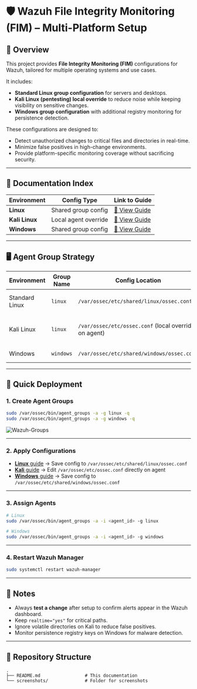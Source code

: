 # 🛡️ Wazuh File Integrity Monitoring (FIM) – Multi-Platform Setup

## 📖 Overview
This project provides **File Integrity Monitoring (FIM)** configurations for Wazuh, tailored for multiple operating systems and use cases.

It includes:
- **Standard Linux group configuration** for servers and desktops.
- **Kali Linux (pentesting) local override** to reduce noise while keeping visibility on sensitive changes.
- **Windows group configuration** with additional registry monitoring for persistence detection.

These configurations are designed to:
- Detect unauthorized changes to critical files and directories in real-time.
- Minimize false positives in high-change environments.
- Provide platform-specific monitoring coverage without sacrificing security.


---

## 📂 Documentation Index

| Environment    | Config Type       | Link to Guide |
|----------------|------------------|---------------|
| **Linux**      | Shared group config | [📄 View Guide](Linux/README.md) |
| **Kali Linux** | Local agent override | [📄 View Guide](Linux/kali/README.md) |
| **Windows**    | Shared group config | [📄 View Guide](windows/README.md) |

---

## 🖥 Agent Group Strategy

| Environment    | Group Name | Config Location                                      | Notes |
|----------------|-----------|------------------------------------------------------|-------|
| Standard Linux | `linux`   | `/var/ossec/etc/shared/linux/ossec.conf`              | Same config for all Linux servers/desktops |
| Kali Linux     | `linux`   | `/var/ossec/etc/ossec.conf` (local override on agent) | Avoids creating extra group, tuned for pentesting |
| Windows        | `windows` | `/var/ossec/etc/shared/windows/ossec.conf`            | Includes registry key monitoring |

---

## 🚀 Quick Deployment

### **1. Create Agent Groups**
```bash
sudo /var/ossec/bin/agent_groups -a -g linux -q
sudo /var/ossec/bin/agent_groups -a -g windows -q
````
 ![Wazuh-Groups](./screeenshots/01-Wazuh-groups.png)

---

### **2. Apply Configurations**

* [**Linux** guide](Linux/README.md) → Save config to `/var/ossec/etc/shared/linux/ossec.conf`
* [**Kali** guide](Linux/kali/README.md) → Edit   `/var/ossec/etc/ossec.conf` directly on agent
* [**Windows** guide](Windows/README.md) → Save config to `/var/ossec/etc/shared/windows/ossec.conf`

---

### **3. Assign Agents**

```bash
# Linux
sudo /var/ossec/bin/agent_groups -a -i <agent_id> -g linux

# Windows
sudo /var/ossec/bin/agent_groups -a -i <agent_id> -g windows

```

---

### **4. Restart Wazuh Manager**

```bash
sudo systemctl restart wazuh-manager
```

---

## 📌 Notes

* Always **test a change** after setup to confirm alerts appear in the Wazuh dashboard.
* Keep `realtime="yes"` for critical paths.
* Ignore volatile directories on Kali to reduce false positives.
* Monitor persistence registry keys on Windows for malware detection.

---

## 📂 Repository Structure

```
.
├── README.md                 # This documentation
└── screenshots/              # Folder for screenshots
